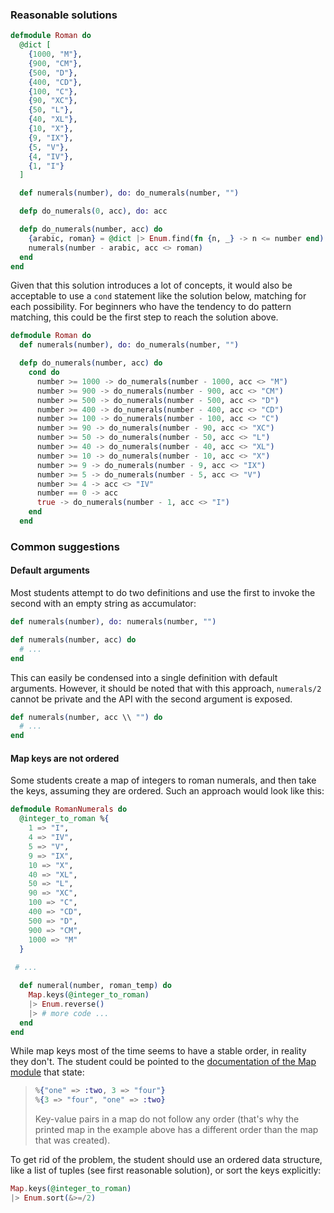 ### Reasonable solutions

```elixir
defmodule Roman do
  @dict [
    {1000, "M"},
    {900, "CM"},
    {500, "D"},
    {400, "CD"},
    {100, "C"},
    {90, "XC"},
    {50, "L"},
    {40, "XL"},
    {10, "X"},
    {9, "IX"},
    {5, "V"},
    {4, "IV"},
    {1, "I"}
  ]

  def numerals(number), do: do_numerals(number, "")

  defp do_numerals(0, acc), do: acc

  defp do_numerals(number, acc) do
    {arabic, roman} = @dict |> Enum.find(fn {n, _} -> n <= number end)
    numerals(number - arabic, acc <> roman)
  end
end
```

Given that this solution introduces a lot of concepts, it would also be
acceptable to use a `cond` statement like the solution below, matching for each
possibility. For beginners who have the tendency to do pattern matching, this
could be the first step to reach the solution above.

```elixir
defmodule Roman do
  def numerals(number), do: do_numerals(number, "")

  defp do_numerals(number, acc) do
    cond do
      number >= 1000 -> do_numerals(number - 1000, acc <> "M")
      number >= 900 -> do_numerals(number - 900, acc <> "CM")
      number >= 500 -> do_numerals(number - 500, acc <> "D")
      number >= 400 -> do_numerals(number - 400, acc <> "CD")
      number >= 100 -> do_numerals(number - 100, acc <> "C")
      number >= 90 -> do_numerals(number - 90, acc <> "XC")
      number >= 50 -> do_numerals(number - 50, acc <> "L")
      number >= 40 -> do_numerals(number - 40, acc <> "XL")
      number >= 10 -> do_numerals(number - 10, acc <> "X")
      number >= 9 -> do_numerals(number - 9, acc <> "IX")
      number >= 5 -> do_numerals(number - 5, acc <> "V")
      number >= 4 -> acc <> "IV"
      number == 0 -> acc
      true -> do_numerals(number - 1, acc <> "I")
    end
  end
```

### Common suggestions

#### Default arguments

Most students attempt to do two definitions and use the first to invoke the
second with an empty string as accumulator:

```elixir
def numerals(number), do: numerals(number, "")

def numerals(number, acc) do
  # ...
end
```

This can easily be condensed into a single definition with default arguments.
However, it should be noted that with this approach, `numerals/2` cannot be
private and the API with the second argument is exposed.

```elixir
def numerals(number, acc \\ "") do
  # ...
end
```

#### Map keys are not ordered

Some students create a map of integers to roman numerals, and then take the keys, assuming they are ordered. Such an approach would look like this:

```elixir
defmodule RomanNumerals do
  @integer_to_roman %{
    1 => "I",
    4 => "IV",
    5 => "V",
    9 => "IX",
    10 => "X",
    40 => "XL",
    50 => "L",
    90 => "XC",
    100 => "C",
    400 => "CD",
    500 => "D",
    900 => "CM",
    1000 => "M"
  }
 
 # ...

  def numeral(number, roman_temp) do
    Map.keys(@integer_to_roman)
    |> Enum.reverse()
    |> # more code ...
  end
end
```

While map keys most of the time seems to have a stable order, in reality they don't. The student could be pointed to the [documentation of the Map module](https://hexdocs.pm/elixir/Map.html) that state:

> ```elixir
> %{"one" => :two, 3 => "four"}
> %{3 => "four", "one" => :two}
> ```
>
> Key-value pairs in a map do not follow any order (that's why the printed map in the example above has a different order than the map that was created).

To get rid of the problem, the student should use an ordered data structure, like a list of tuples (see first reasonable solution), or sort the keys explicitly:
```elixir
Map.keys(@integer_to_roman)
|> Enum.sort(&>=/2)
```
